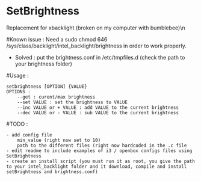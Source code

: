 # SetBrightness
Replacement for xbacklight (broken on my computer with bumblebee)\n

#Known issue :
Need a sudo chmod 646 /sys/class/backlight/intel_backlight/brightness in order to work properly.
 - Solved : put the brightness.conf in /etc/tmpfiles.d (check the path to your brightness folder)

#Usage :

	setbrightness [OPTION] {VALUE}
	OPTIONS :
		--get : curent/max brightness
		--set VALUE : set the brightness to VALUE 
		--inc VALUE or + VALUE : add VALUE to the current brightness
		--dec VALUE or - VALUE : sub VALUE to the current brightness


#TODO :
	
	- add config file 
		min_value (right now set to 10)
		path to the different files (right now hardcoded in the .c file
	- edit readme to include examples of i3 / openbox configs files using SetBrightness
	- create an install script (you must run it as root, you give the path to your intel_backlight folder and it download, compile and install setBrightness and brightness.conf)
